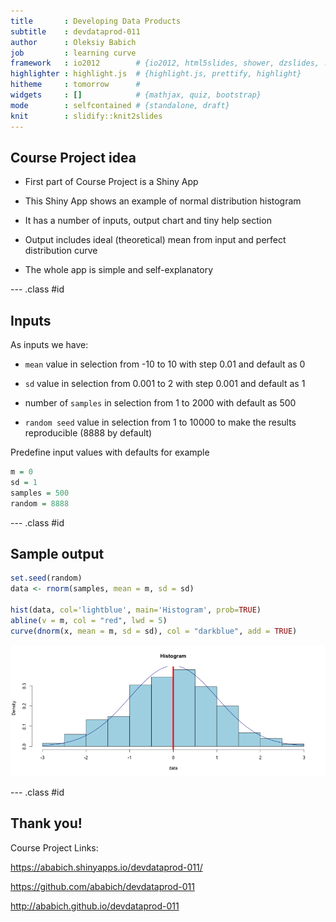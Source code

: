 ```yaml
---
title       : Developing Data Products
subtitle    : devdataprod-011
author      : Oleksiy Babich
job         : learning curve
framework   : io2012        # {io2012, html5slides, shower, dzslides, ...}
highlighter : highlight.js  # {highlight.js, prettify, highlight}
hitheme     : tomorrow      # 
widgets     : []            # {mathjax, quiz, bootstrap}
mode        : selfcontained # {standalone, draft}
knit        : slidify::knit2slides
---
```


## Course Project idea

* First part of Course Project is a Shiny App

* This Shiny App shows an example of normal distribution histogram

* It has a number of inputs, output chart and tiny help section

* Output includes ideal (theoretical) mean from input and perfect distribution curve

* The whole app is simple and self-explanatory

--- .class #id 

## Inputs

As inputs we have:

* `mean` value in selection from -10 to 10 with step 0.01 and default as 0

* `sd` value in selection from 0.001 to 2 with step 0.001 and default as 1

* number of `samples` in selection from 1 to 2000 with default as 500

* `random seed` value in selection from 1 to 10000 to make the results reproducible (8888 by default)

Predefine input values with defaults for example

```r
m = 0
sd = 1
samples = 500
random = 8888
```


--- .class #id 

## Sample output


```r
set.seed(random)
data <- rnorm(samples, mean = m, sd = sd)

hist(data, col='lightblue', main='Histogram', prob=TRUE)
abline(v = m, col = "red", lwd = 5)
curve(dnorm(x, mean = m, sd = sd), col = "darkblue", add = TRUE)
```

![plot of chunk plotChunk](assets/fig/plotChunk-1.png) 

--- .class #id 

## Thank you!

Course Project Links:

https://ababich.shinyapps.io/devdataprod-011/

https://github.com/ababich/devdataprod-011

http://ababich.github.io/devdataprod-011

